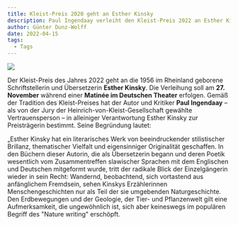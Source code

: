 ```yaml
---
title: Kleist-Preis 2020 geht an Esther Kinsky
description: Paul Ingendaay verleiht den Kleist-Preis 2022 an Esther Kinsky
author: Günter Dunz-Wolff
date: 2022-04-15
tags:
  - Tags
---
```

![](/static/img/kinsky_esther_201-c-heike-steinweg_sv.jpg)

Der Kleist-Preis des Jahres 2022 geht an die 1956 im Rheinland geborene Schriftstellerin und Übersetzerin **Esther Kinsky**. Die Verleihung soll am **27. November** während einer **Matinée im Deutschen Theater** erfolgen. Gemäß der Tradition des Kleist-Preises hat der Autor und Kritiker **Paul Ingendaay** – als von der Jury der Heinrich-von-Kleist-Gesellschaft gewählte Vertrauensperson – in alleiniger Verantwortung Esther Kinsky zur Preisträgerin bestimmt. Seine Begründung lautet:

„Esther Kinsky hat ein literarisches Werk von beeindruckender stilistischer Brillanz, thematischer Vielfalt und eigensinniger Originalität geschaffen. In den Büchern dieser Autorin, die als Übersetzerin begann und deren Poetik wesentlich vom Zusammentreffen slawischer Sprachen mit dem Englischen und Deutschen mitgeformt wurde, tritt der radikale Blick der Einzelgängerin wieder in sein Recht: Wandernd, beobachtend, sich vortastend aus anfänglichem Fremdsein, sehen Kinskys Erzählerinnen Menschengeschichten nur als Teil der sie umgebenden Naturgeschichte. Den Erdbewegungen und der Geologie, der Tier- und Pflanzenwelt gilt eine Aufmerksamkeit, die ungewöhnlich ist, sich aber keineswegs im populären Begriff des "Nature writing" erschöpft.
